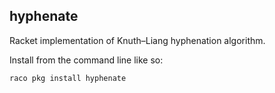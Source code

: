 hyphenate
---------

Racket implementation of Knuth–Liang hyphenation algorithm.

Install from the command line like so:

    raco pkg install hyphenate
